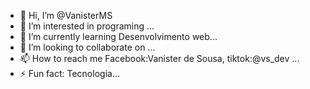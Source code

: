 - 👋 Hi, I’m @VanisterMS
- 👀 I’m interested in programing ...
- 🌱 I’m currently learning Desenvolvimento web...
- 💞️ I’m looking to collaborate on ...
- 📫 How to reach me Facebook:Vanister de Sousa, tiktok:@vs_dev ...
- ⚡ Fun fact: Tecnologia...

<!---
VanisterMS/VanisterMS is a ✨ special ✨ repository because its `README.md` (this file) appears on your GitHub profile.
You can click the Preview link to take a look at your changes.
--->
